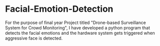 # Facial-Emotion-Detection
For the purpose of final year Project titled "Drone-based Surveillance System for Crowd Monitoring", I have developed a python program that detects the facial emotions and the hardware system gets triggered when aggressive face is detected.
